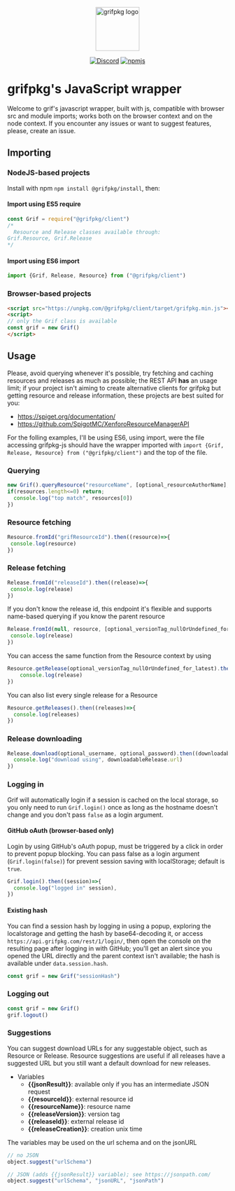 <p align="center"><a href="https://grifpkg.com" target="_blank" rel="noopener noreferrer"><img height="100" src="https://grifpkg.com/assets/logoTextDark.png" alt="grifpkg logo"></a></p>
<p align="center">
<a href="https://discord.com/invite/WETFS8N92t"><img src="https://img.shields.io/discord/622819380958461984.svg?label=&logo=discord&logoColor=ffffff&color=7389D8&labelColor=6A7EC2" alt="Discord"></a> <a href="https://www.npmjs.com/package/@grifpkg/client"><img src="https://img.shields.io/npm/v/@grifpkg/client.svg?sanitize=true" alt="npmjs"></a>
</p>

# grifpkg's JavaScript wrapper
Welcome to grif's javascript wrapper, built with js, compatible with browser src and module imports; works both on the browser context and on the node context. If you encounter any issues or want to suggest features, please, create an issue.

## Importing
### NodeJS-based projects
Install with npm `npm install @grifpkg/install`, then:

#### Import using ES5 require
```js
const Grif = require("@grifpkg/client")
/*
  Resource and Release classes available through:
Grif.Resource, Grif.Release
*/
```

#### Import using ES6 import
```js
import {Grif, Release, Resource} from ("@grifpkg/client")
```

### Browser-based projects
```html
<script src="https://unpkg.com/@grifpkg/client/target/grifpkg.min.js"></script>
<script>
// only the Grif class is available
const grif = new Grif()
</script>
```

## Usage
Please, avoid querying whenever it's possible, try fetching and caching resources and releases as much as possible; the REST API **has** an usage limit; if your project isn't aiming to create alternative clients for grifpkg but getting resource and release information, these projects are best suited for you:

 - https://spiget.org/documentation/
 - https://github.com/SpigotMC/XenforoResourceManagerAPI

For the folling examples, I'll be using ES6, using import, were the file accessing grifpkg-js should have the wrapper imported with `import {Grif, Release, Resource} from ("@grifpkg/client")` and the top of the file.

### Querying
```js
new Grif().queryResource("resourceName", [optional_resourceAuthorName], [optional, service id; 0=spigot]).then((resources)=>{
if(resources.length<=0) return;
  console.log("top match", resources[0])
})
```

### Resource fetching
```js
Resource.fromId("grifResourceId").then((resource)=>{
 console.log(resource)
})
```

### Release fetching
```js
Release.fromId("releaseId").then((release)=>{
 console.log(release)
})
```

If you don't know the release id, this endpoint it's flexible and supports name-based querying if you know the parent resource
```js
Release.fromId(null, resource, [optional_versionTag_nullOrUndefined_for_latest]).then((release)=>{
 console.log(release)
})
```

 You can access the same function from the Resource context by using

```js
Resource.getRelease(optional_versionTag_nullOrUndefined_for_latest).then((release)=>{
    console.log(release)
})
```

You can also list every single release for a Resource

```js
Resource.getReleases().then((releases)=>{
  console.log(releases)
})
```

### Release downloading
```js
Release.download(optional_username, optional_password).then((downloadableRelease)=>{
  console.log("download using", downloadableRelease.url)
})
```

### Logging in
Grif will automatically login if a session is cached on the local storage, so you only need to run `Grif.login()` once as long as the hostname doesn't change and you don't pass `false` as a login argument.

#### GitHub oAuth (browser-based only)
Login by using GitHub's oAuth popup, must be triggered by a click in order to prevent popup blocking. You can pass false as a login argument (`Grif.login(false)`) for prevent session saving with localStorage; default is `true`.

```js
Grif.login().then((session)=>{
  console.log("logged in" session),
})
```

#### Existing hash
You can find a session hash by logging in using a popup, exploring the localstorage and getting the hash by base64-decoding it, or access `https://api.grifpkg.com/rest/1/login/`, then open the console on the resulting page after logging in with GitHub; you'll get an alert since you opened the URL directly and the parent context isn't available; the hash is available under `data.session.hash`.
```js
const grif = new Grif("sessionHash")
```

### Logging out
```js
const grif = new Grif()
grif.logout()
```

### Suggestions
You can suggest download URLs for any suggestable object, such as Resource or Release. Resource suggestions are useful if all releases have a suggested URL but you still want a default download for new releases.

 - Variables
	 - **{{jsonResult}}**: available only if you has an intermediate JSON request
	 - **{{resourceId}}**: external resource id
	 - **{{resourceName}}**: resource name
	 - **{{releaseVersion}}**: version tag
	 - **{{releaseId}}**: external release id
	 - **{{releaseCreation}}**: creation unix time

The variables may be used on the url schema and on the jsonURL

```js
// no JSON
object.suggest("urlSchema")

// JSON (adds {{jsonResult}} variable); see https://jsonpath.com/
object.suggest("urlSchema", "jsonURL", "jsonPath")
```

